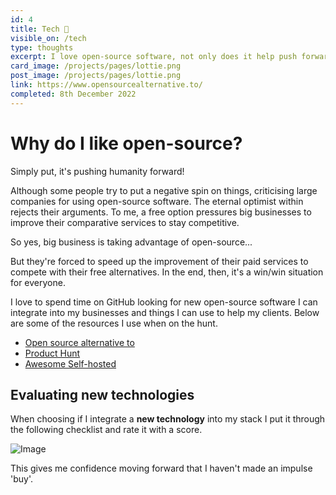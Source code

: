 ```yaml
---
id: 4
title: Tech 🤔
visible_on: /tech
type: thoughts
excerpt: I love open-source software, not only does it help push forward the entire tech ecosystem and society as a whole. But it also saves you money! What's not to love 😀. I spend a few minutes every day searching for technologies I can use to make my life easier and my businesses better, let me put this knowledge to work for you.
card_image: /projects/pages/lottie.png
post_image: /projects/pages/lottie.png
link: https://www.opensourcealternative.to/
completed: 8th December 2022
---
```


# Why do I like open-source?

Simply put, it's pushing humanity forward!

Although some people try to put a negative spin on things, criticising large companies for using open-source software. The eternal optimist within rejects their arguments. To me, a free option pressures big businesses to improve their comparative services to stay competitive.

So yes, big business is taking advantage of open-source...

But they're forced to speed up the improvement of their paid services to compete with their free alternatives. In the end, then, it's a win/win situation for everyone.

I love to spend time on GitHub looking for new open-source software I can integrate into my businesses and things I can use to help my clients. Below are some of the resources I use when on the hunt.

- [Open source alternative to](https://www.opensourcealternative.to/)
- [Product Hunt](https://www.producthunt.com/)
- [Awesome Self-hosted](https://github.com/awesome-selfhosted/awesome-selfhosted)


## Evaluating new technologies

When choosing if I integrate a **new technology** into my stack I put it through the following checklist and rate it with a score.

![Image](/tech/evaluation-checklist.png)

This gives me confidence moving forward that I haven't made an impulse 'buy'.

